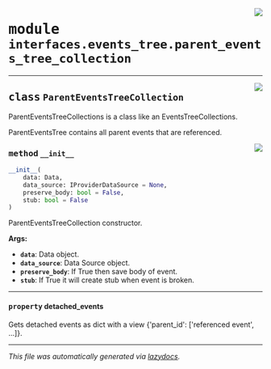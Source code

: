 <!-- markdownlint-disable -->

<a href="../../th2_data_services/interfaces/events_tree/parent_events_tree_collection.py#L0"><img align="right" style="float:right;" src="https://img.shields.io/badge/-source-cccccc?style=flat-square"></a>

# <kbd>module</kbd> `interfaces.events_tree.parent_events_tree_collection`






---

<a href="../../th2_data_services/interfaces/events_tree/parent_events_tree_collection.py#L25"><img align="right" style="float:right;" src="https://img.shields.io/badge/-source-cccccc?style=flat-square"></a>

## <kbd>class</kbd> `ParentEventsTreeCollection`
ParentEventsTreeCollections is a class like an EventsTreeCollections. 

ParentEventsTree contains all parent events that are referenced. 

<a href="../../th2_data_services/interfaces/events_tree/parent_events_tree_collection.py#L31"><img align="right" style="float:right;" src="https://img.shields.io/badge/-source-cccccc?style=flat-square"></a>

### <kbd>method</kbd> `__init__`

```python
__init__(
    data: Data,
    data_source: IProviderDataSource = None,
    preserve_body: bool = False,
    stub: bool = False
)
```

ParentEventsTreeCollection constructor. 



**Args:**
 
 - <b>`data`</b>:  Data object. 
 - <b>`data_source`</b>:  Data Source object. 
 - <b>`preserve_body`</b>:  If True then save body of event. 
 - <b>`stub`</b>:  If True it will create stub when event is broken. 


---

#### <kbd>property</kbd> detached_events

Gets detached events as dict with a view {'parent_id': ['referenced event', ...]}. 






---

_This file was automatically generated via [lazydocs](https://github.com/ml-tooling/lazydocs)._
